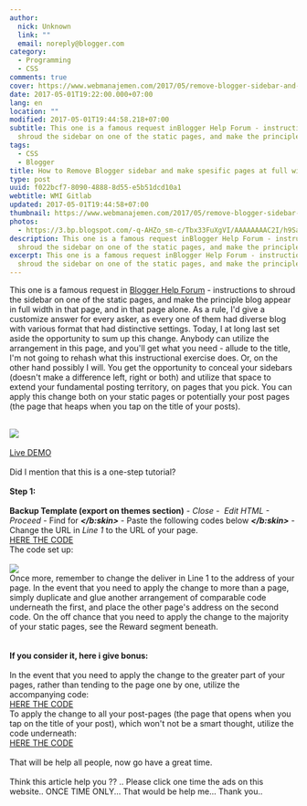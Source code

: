 ```yaml
---
author:
  nick: Unknown
  link: ""
  email: noreply@blogger.com
category:
  - Programming
  - CSS
comments: true
cover: https://www.webmanajemen.com/2017/05/remove-blogger-sidebar-and-maximize-main-pages-content/ebd2938b1e2dc1234b0b482d80f12785.jpeg
date: 2017-05-01T19:22:00.000+07:00
lang: en
location: ""
modified: 2017-05-01T19:44:58.218+07:00
subtitle: This one is a famous request inBlogger Help Forum - instructions to
  shroud the sidebar on one of the static pages, and make the principle
tags:
  - CSS
  - Blogger
title: How to Remove Blogger sidebar and make spesific pages at full width
type: post
uuid: f022bcf7-8090-4888-8d55-e5b51dcd10a1
webtitle: WMI Gitlab
updated: 2017-05-01T19:44:58+07:00
thumbnail: https://www.webmanajemen.com/2017/05/remove-blogger-sidebar-and-maximize-main-pages-content/ebd2938b1e2dc1234b0b482d80f12785.jpeg
photos:
  - https://3.bp.blogspot.com/-q-AHZo_sm-c/Tbx33FuXgVI/AAAAAAAAC2I/h9SaOe4k_AE/s500/0.jpg
description: This one is a famous request inBlogger Help Forum - instructions to
  shroud the sidebar on one of the static pages, and make the principle
excerpt: This one is a famous request inBlogger Help Forum - instructions to
  shroud the sidebar on one of the static pages, and make the principle
---
```


<p class="post-title entry-title" id="h3_6f6f_0" itemprop="name"><span style="font-weight: normal;">This one is a famous request in&nbsp;<a href="http://www.google.com/support/forum/p/blogger?hl=en" id="a_6f6f_0" target="_blank" rel="noopener noreferer nofollow">Blogger Help Forum</a>&nbsp;- instructions to shroud the sidebar on one of the static pages, and make the principle blog appear in full width in that page, and in that page alone. As a rule, I'd give a customize answer for every asker, as every one of them had diverse blog with various format that had distinctive settings. Today, I at long last set aside the opportunity to sum up this change. Anybody can utilize the arrangement in this page, and you'll get what you need - allude to the title, I'm not going to rehash what this instructional exercise does. Or, on the other hand possibly I will. You get the opportunity to conceal your sidebars (doesn't make a difference left, right or both) and utilize that space to extend your fundamental posting territory, on pages that you pick. You can apply this change both on your static pages or potentially your post pages (the page that heaps when you tap on the title of your posts).</span></p><br><div class="separator" id="div_6f6f_1"><a href="http://3.bp.blogspot.com/-q-AHZo_sm-c/Tbx33FuXgVI/AAAAAAAAC2I/h9SaOe4k_AE/s1600/0.jpg" id="a_6f6f_1" imageanchor="1" rel="noopener noreferer nofollow"><span id="span_6f6f_0"><img border="0" id="img_6f6f_0" src="https://3.bp.blogspot.com/-q-AHZo_sm-c/Tbx33FuXgVI/AAAAAAAAC2I/h9SaOe4k_AE/s500/0.jpg"></span></a></div><br><a href="http://www.test6.southernspeakers.net/p/no-sidebar.html" id="a_6f6f_2" target="_blank" rel="noopener noreferer nofollow"><span id="span_6f6f_1">Live DEMO</span></a><br><br>Did I mention that this is a one-step tutorial?<br><a href="https://draft.blogger.com/null" name="more" rel="noopener noreferer nofollow"></a><br><div id="div_6f6f_2"><b>Step 1:&nbsp;</b><br><br><b>Backup Template (export on themes section)</b><i>&nbsp;- Close -&nbsp; Edit HTML - Proceed -&nbsp;</i>Find for&nbsp;<i><b>&lt;/b:skin&gt;</b></i>&nbsp;- Paste the following codes below&nbsp;<i><b>&lt;/b:skin&gt;</b></i>&nbsp;- Change the URL in&nbsp;<i>Line 1</i>&nbsp;to the URL of your page.<br><a href="https://gist.githubusercontent.com/dimaslanjaka/7c84830dd04bc5dded564316bf3a8499/raw/f1efe59bc0cbf2ad3e5946fa25c20c2752c8389b/code1.html" rel="noopener noreferer nofollow">HERE THE CODE</a><br>The code set up:<br><br><div class="separator" id="div_6f6f_3"></div><div class="separator" id="div_6f6f_4"></div><div class="separator" id="div_6f6f_5"><a href="http://2.bp.blogspot.com/-vJOGem9y2bY/Tbx34ljlZ_I/AAAAAAAAC2M/TPqITQahN98/s1600/1.jpg" id="a_6f6f_3" imageanchor="1" rel="noopener noreferer nofollow"><span id="span_6f6f_2"><img border="0" id="img_6f6f_1" src="https://2.bp.blogspot.com/-vJOGem9y2bY/Tbx34ljlZ_I/AAAAAAAAC2M/TPqITQahN98/s500/1.jpg"></span></a></div>Once more, remember to change the deliver in Line 1 to the address of your page. In the event that you need to apply the change to more than a page, simply duplicate and glue another arrangement of comparable code underneath the first, and place the other page's address on the second code. On the off chance that you need to apply the change to the majority of your static pages, see the Reward segment beneath.<br><br><br><b>If you consider it, here i give bonus:</b><br><br>In the event that you need to apply the change to the greater part of your pages, rather than tending to the page one by one, utilize the accompanying code:<br><a href="https://gist.githubusercontent.com/dimaslanjaka/7c84830dd04bc5dded564316bf3a8499/raw/f1efe59bc0cbf2ad3e5946fa25c20c2752c8389b/code2.html" rel="noopener noreferer nofollow">HERE THE CODE</a><br>To apply the change to all your post-pages (the page that opens when you tap on the title of your post), which won't not be a smart thought, utilize the code underneath:<br><a href="https://gist.githubusercontent.com/dimaslanjaka/7c84830dd04bc5dded564316bf3a8499/raw/f1efe59bc0cbf2ad3e5946fa25c20c2752c8389b/code3.html" rel="noopener noreferer nofollow">HERE THE CODE</a></div><br>That will be help all people, now go have a great time.<br><br>Think this article help you ?? .. Please click one time the ads on this website.. ONCE TIME ONLY... That would be help me... Thank you..